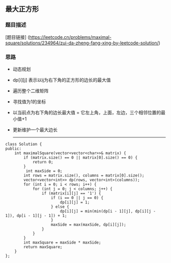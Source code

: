 ## 最大正方形

### 题目描述

[题目链接] (https://leetcode.cn/problems/maximal-square/solutions/234964/zui-da-zheng-fang-xing-by-leetcode-solution/)


### 思路

- 动态规划
- dp[i][j] 表示以ij为右下角的正方形的边长的最大值
- 遍历整个二维矩阵
- 寻找值为1的坐标
- 以当前点为右下角的边长最大值 = 它左上角，上面，左边，三个相邻位置的最小值+1
- 更新维护一个最大边长

  ---

```
class Solution {
public:
    int maximalSquare(vector<vector<char>>& matrix) {
        if (matrix.size() == 0 || matrix[0].size() == 0) {
            return 0;
        }
         int maxSide = 0;
        int rows = matrix.size(), columns = matrix[0].size();
        vector<vector<int>> dp(rows, vector<int>(columns));
        for (int i = 0; i < rows; i++) {
            for (int j = 0; j < columns; j++) {
                if (matrix[i][j] == '1') {
                    if (i == 0 || j == 0) {
                        dp[i][j] = 1;
                    } else {
                        dp[i][j] = min(min(dp[i - 1][j], dp[i][j - 1]), dp[i - 1][j - 1]) + 1;
                    }
                    maxSide = max(maxSide, dp[i][j]);
                }
            }
        }
        int maxSquare = maxSide * maxSide;
        return maxSquare;
    }
};



```

  
